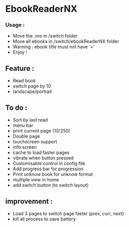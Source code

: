 # EbookReaderNX

### Usage :

- Move the .nro in /switch folder
- Move all ebooks in /switch/ebookReaderNX folder
- Warning : ebook title must not have '='
- Enjoy !

## Feature :
- Read book
- switch page by 10
- landscape/portrait

## To do :
- Sort by last read
- menu bar
- print current page (10/250)
- Double page
- touchscreen support
- info screen
- cache to load faster pages
- vibrate when button pressed
- Customisable control in config file
- Add progress bar for progression
- Print unknow book for unknow format
- multiple view in home
- add switch button (to switch layout)

## improvement :

- Load 3 pages to switch page faster (prev, curr, next)
- kill all process to save battery
